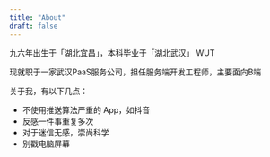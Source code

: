 ```yaml
---
title: "About"
draft: false
---
```


九六年出生于「湖北宜昌」，本科毕业于「湖北武汉」 WUT

现就职于一家武汉PaaS服务公司，担任服务端开发工程师，主要面向B端

关于我，有以下几点：

- 不使用推送算法严重的 App，如抖音
- 反感一件事重复多次
- 对于迷信无感，崇尚科学
- 别戳电脑屏幕
